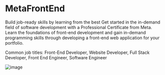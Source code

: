# MetaFrontEnd

Build job-ready skills by learning from the best
Get started in the in-demand field of software development with a Professional Certificate from Meta. Learn the foundations of front-end development and gain in-demand programming skills through developing a front-end web application for your portfolio.

Common job titles: Front-End Developer, Website Developer, Full Stack Developer, Front End Engineer, Software Engineer

![image](https://user-images.githubusercontent.com/38399323/210889982-97fa42c0-ea80-48fe-81a0-729a29aa391b.png)
